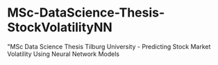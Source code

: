 # MSc-DataScience-Thesis-StockVolatilityNN
"MSc Data Science Thesis Tilburg University - Predicting Stock Market Volatility Using Neural Network Models
